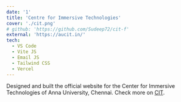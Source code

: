 ```yaml
---
date: '1'
title: 'Centre for Immersive Technologies'
cover: './cit.png'
# github: 'https://github.com/Sudeep72/cit-f'
external: 'https://aucit.in/'
tech:
  - VS Code
  - Vite JS
  - Email JS
  - Tailwind CSS
  - Vercel
---
```


Designed and built the official website for the Center for Immersive Technologies of Anna University, Chennai. Check more on [CIT](https://aucit.in).
